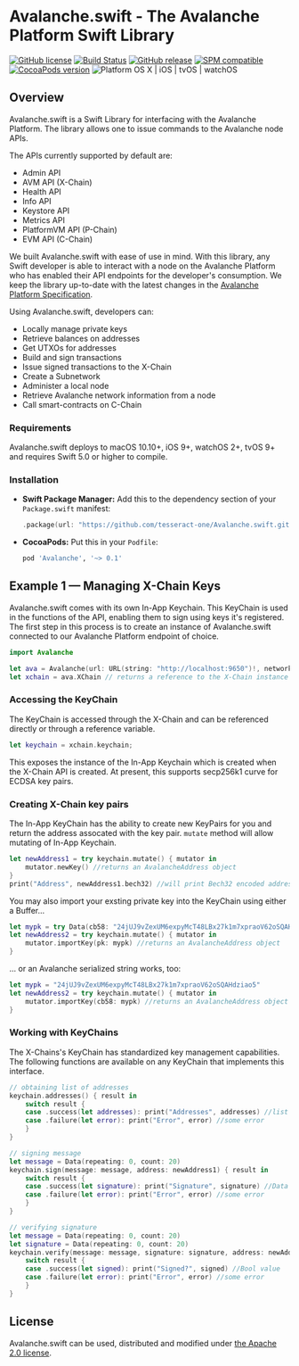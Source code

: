 # Avalanche.swift - The Avalanche Platform Swift Library

[![GitHub license](https://img.shields.io/badge/license-Apache%202.0-lightgrey.svg)](LICENSE)
[![Build Status](https://github.com/tesseract-one/Avalanche.swift/workflows/Build%20%26%20Tests/badge.svg?branch=main)](https://github.com/tesseract-one/Avalanche.swift/actions?query=workflow%3ABuild%20%26%20Tests+branch%3Amain)
[![GitHub release](https://img.shields.io/github/release/tesseract-one/Avalanche.swift.svg)](https://github.com/tesseract-one/sAvalanche.swift/releases)
[![SPM compatible](https://img.shields.io/badge/SwiftPM-Compatible-brightgreen.svg)](https://swift.org/package-manager/)
[![CocoaPods version](https://img.shields.io/cocoapods/v/Avalanche.svg)](https://cocoapods.org/pods/Avalanche)
![Platform OS X | iOS | tvOS | watchOS](https://img.shields.io/badge/platform-OS%20X%20%7C%20iOS%20%7C%20tvOS%20%7C%20watchOS-orange.svg)

## Overview 

Avalanche.swift is a Swift Library for interfacing with the Avalanche Platform. The library allows one to issue commands to the Avalanche node APIs. 

The APIs currently supported by default are:

  * Admin API
  * AVM API (X-Chain)
  * Health API
  * Info API
  * Keystore API
  * Metrics API
  * PlatformVM API (P-Chain)
  * EVM API (C-Chain)

We built Avalanche.swift with ease of use in mind. With this library, any Swift developer is able to interact with a node on the Avalanche Platform who has enabled their API endpoints for the developer's consumption. We keep the library up-to-date with the latest changes in the [Avalanche Platform Specification](https://docs.avax.network). 

  Using Avalanche.swift, developers can:

  * Locally manage private keys
  * Retrieve balances on addresses
  * Get UTXOs for addresses
  * Build and sign transactions
  * Issue signed transactions to the X-Chain
  * Create a Subnetwork
  * Administer a local node
  * Retrieve Avalanche network information from a node
  * Call smart-contracts on C-Chain

### Requirements

Avalanche.swift deploys to macOS 10.10+, iOS 9+, watchOS 2+, tvOS 9+ and requires Swift 5.0 or higher to compile.

### Installation

- **Swift Package Manager:**
  Add this to the dependency section of your `Package.swift` manifest:

    ```Swift
    .package(url: "https://github.com/tesseract-one/Avalanche.swift.git", from: "0.1.0")
    ```

- **CocoaPods:** Put this in your `Podfile`:

    ```Ruby
    pod 'Avalanche', '~> 0.1'
    ```

## Example 1 &mdash; Managing X-Chain Keys

Avalanche.swift comes with its own In-App Keychain. This KeyChain is used in the functions of the API, enabling them to sign using keys it's registered. The first step in this process is to create an instance of Avalanche.swift connected to our Avalanche Platform endpoint of choice.

```Swift
import Avalanche

let ava = Avalanche(url: URL(string: "http://localhost:9650")!, network: .local) // connects to localhost with network id 12345
let xchain = ava.XChain // returns a reference to the X-Chain instance in current Avalanche
```
### Accessing the KeyChain

The KeyChain is accessed through the X-Chain and can be referenced directly or through a reference variable.

```Swift
let keychain = xchain.keychain;
```

This exposes the instance of the In-App Keychain which is created when the X-Chain API is created. At present, this supports secp256k1 curve for ECDSA key pairs.

### Creating X-Chain key pairs

The In-App KeyChain has the ability to create new KeyPairs for you and return the address assocated with the key pair. `mutate` method will allow mutating of In-App Keychain.

```Swift
let newAddress1 = try keychain.mutate() { mutator in
    mutator.newKey() //returns an AvalancheAddress object
}
print("Address", newAddress1.bech32) //will print Bech32 encoded address
```

You may also import your exsting private key into the KeyChain using either a Buffer...

```Swift
let mypk = try Data(cb58: "24jUJ9vZexUM6expyMcT48LBx27k1m7xpraoV62oSQAHdziao5") //initializes Data object
let newAddress2 = try keychain.mutate() { mutator in
    mutator.importKey(pk: mypk) //returns an AvalancheAddress object
}
```
... or an Avalanche serialized string works, too:

```Swift
let mypk = "24jUJ9vZexUM6expyMcT48LBx27k1m7xpraoV62oSQAHdziao5"
let newAddress2 = try keychain.mutate() { mutator in
    mutator.importKey(cb58: mypk) //returns an AvalancheAddress object
}
```

### Working with KeyChains

The X-Chains's KeyChain has standardized key management capabilities. The following functions are available on any KeyChain that implements this interface.

```Swift
// obtaining list of addresses
keychain.addresses() { result in
    switch result {
    case .success(let addresses): print("Addresses", addresses) //list of AvalancheAddress objects
    case .failure(let error): print("Error", error) //some error
    }
}

// signing message
let message = Data(repeating: 0, count: 20)
keychain.sign(message: message, address: newAddress1) { result in
    switch result {
    case .success(let signature): print("Signature", signature) //Data object with signature
    case .failure(let error): print("Error", error) //some error
    }
}

// verifying signature
let message = Data(repeating: 0, count: 20)
let signature = Data(repeating: 0, count: 20)
keychain.verify(message: message, signature: signature, address: newAddress2) { result in
    switch result {
    case .success(let signed): print("Signed?", signed) //Bool value
    case .failure(let error): print("Error", error) //some error
    }
}
```

## License

Avalanche.swift can be used, distributed and modified under [the Apache 2.0 license](LICENSE).
